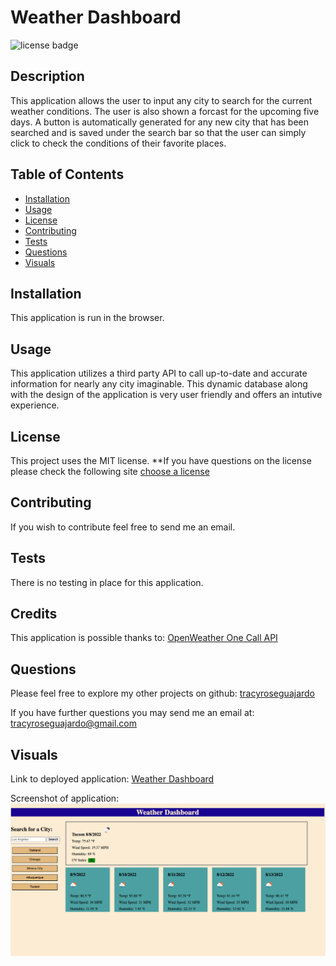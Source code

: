 # Weather Dashboard
  ![license badge](https://img.shields.io/badge/license-MIT-yellowgreen.svg)

## Description
This application allows the user to input any city to search for the current weather conditions. The user is also shown a forcast for the upcoming five days. A button is automatically generated for any new city that has been searched and is saved under the search bar so that the user can simply click to check the conditions of their favorite places.

## Table of Contents
- [Installation](#installation)
- [Usage](#usage)
- [License](#license)
- [Contributing](#contributing)
- [Tests](#tests)
- [Questions](#questions)
- [Visuals](#visuals)

## Installation

This application is run in the browser.

## Usage

This application utilizes a third party API to call up-to-date and accurate information for nearly any city imaginable. This dynamic database along with the design of the application is very user friendly and offers an intutive experience.

## License
  
  This project uses the MIT license. 
  **If you have questions on the license please check the following site [choose a license](https://www.google.com)

## Contributing

If you wish to contribute feel free to send me an email.

## Tests

There is no testing in place for this application.

## Credits

This application is possible thanks to: 
[OpenWeather One Call API](https://openweathermap.org/api/one-call-api)

## Questions

Please feel free to explore my other projects on github: [tracyroseguajardo](https://www.github.com/tracyroseguajardo)

If you have further questions you may send me an email at: tracyroseguajardo@gmail.com

## Visuals

Link to deployed application:
[Weather Dashboard](https://tracyroseguajardo.github.io/weather-dashboard/)

Screenshot of application:
![Weather Dashboard Screenshot](./assets/images/weather-dashboard-screenshot.png)

